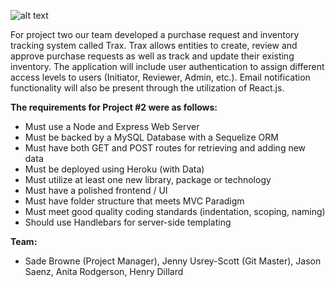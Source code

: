 ![alt text](https://github.com/Sylvrleef/project-2_team-1/blob/master/public/img/TRAX_Logo.png "Logo Title")

For project two our team developed a purchase request and inventory tracking system called Trax. Trax allows entities to create, review and approve purchase requests as well as track and update their existing inventory. The application will include user authentication to assign different access levels to users (Initiator, Reviewer, Admin, etc.). Email notification functionality will also be present through the utilization of React.js.

**The requirements for Project #2 were as follows:**

  * Must use a Node and Express Web Server
  * Must be backed by a MySQL Database with a Sequelize ORM  
  * Must have both GET and POST routes for retrieving and adding new data
  * Must be deployed using Heroku (with Data)
  * Must utilize at least one new library, package or technology
  * Must have a polished frontend / UI
  * Must have folder structure that meets MVC Paradigm
  * Must meet good quality coding standards (indentation, scoping, naming)
  * Should use Handlebars for server-side templating

**Team:**
* Sade Browne (Project Manager), Jenny Usrey-Scott (Git Master), Jason Saenz, Anita Rodgerson, Henry Dillard